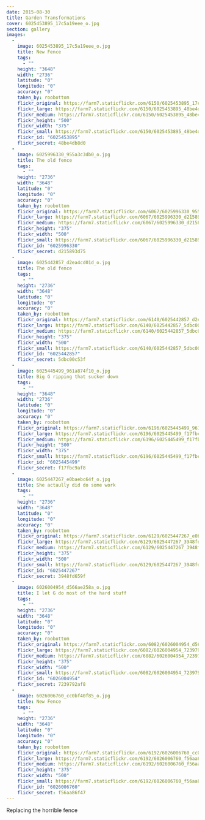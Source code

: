 ```yaml
---
date: 2015-08-30
title: Garden Transformations
cover: 6025453895_17c5a19eee_o.jpg
section: gallery
images:
  - 
    image: 6025453895_17c5a19eee_o.jpg
    title: New Fence
    tags:
      - ""
    height: "3648"
    width: "2736"
    latitude: "0"
    longitude: "0"
    accuracy: "0"
    taken_by: roobottom
    flickr_original: https://farm7.staticflickr.com/6150/6025453895_17c5a19eee_o.jpg
    flickr_large: https://farm7.staticflickr.com/6150/6025453895_48be4db8d0_b.jpg
    flickr_medium: https://farm7.staticflickr.com/6150/6025453895_48be4db8d0.jpg
    flickr_height: "500"
    flickr_width: "375"
    flickr_small: https://farm7.staticflickr.com/6150/6025453895_48be4db8d0_m.jpg
    flickr_id: "6025453895"
    flickr_secret: 48be4db8d0
  - 
    image: 6025996330_955a3c3db0_o.jpg
    title: The old fence
    tags:
      - ""
    height: "2736"
    width: "3648"
    latitude: "0"
    longitude: "0"
    accuracy: "0"
    taken_by: roobottom
    flickr_original: https://farm7.staticflickr.com/6067/6025996330_955a3c3db0_o.jpg
    flickr_large: https://farm7.staticflickr.com/6067/6025996330_d215893d75_b.jpg
    flickr_medium: https://farm7.staticflickr.com/6067/6025996330_d215893d75.jpg
    flickr_height: "375"
    flickr_width: "500"
    flickr_small: https://farm7.staticflickr.com/6067/6025996330_d215893d75_m.jpg
    flickr_id: "6025996330"
    flickr_secret: d215893d75
  - 
    image: 6025442857_d2ea4cd01d_o.jpg
    title: The old fence
    tags:
      - ""
    height: "2736"
    width: "3648"
    latitude: "0"
    longitude: "0"
    accuracy: "0"
    taken_by: roobottom
    flickr_original: https://farm7.staticflickr.com/6140/6025442857_d2ea4cd01d_o.jpg
    flickr_large: https://farm7.staticflickr.com/6140/6025442857_5dbc00c53f_b.jpg
    flickr_medium: https://farm7.staticflickr.com/6140/6025442857_5dbc00c53f.jpg
    flickr_height: "375"
    flickr_width: "500"
    flickr_small: https://farm7.staticflickr.com/6140/6025442857_5dbc00c53f_m.jpg
    flickr_id: "6025442857"
    flickr_secret: 5dbc00c53f
  - 
    image: 6025445499_961a874f10_o.jpg
    title: Big G ripping that sucker down
    tags:
      - ""
    height: "3648"
    width: "2736"
    latitude: "0"
    longitude: "0"
    accuracy: "0"
    taken_by: roobottom
    flickr_original: https://farm7.staticflickr.com/6196/6025445499_961a874f10_o.jpg
    flickr_large: https://farm7.staticflickr.com/6196/6025445499_f17fbc9af8_b.jpg
    flickr_medium: https://farm7.staticflickr.com/6196/6025445499_f17fbc9af8.jpg
    flickr_height: "500"
    flickr_width: "375"
    flickr_small: https://farm7.staticflickr.com/6196/6025445499_f17fbc9af8_m.jpg
    flickr_id: "6025445499"
    flickr_secret: f17fbc9af8
  - 
    image: 6025447267_e0baebc64f_o.jpg
    title: She actaully did do some work
    tags:
      - ""
    height: "2736"
    width: "3648"
    latitude: "0"
    longitude: "0"
    accuracy: "0"
    taken_by: roobottom
    flickr_original: https://farm7.staticflickr.com/6129/6025447267_e0baebc64f_o.jpg
    flickr_large: https://farm7.staticflickr.com/6129/6025447267_3948fd659f_b.jpg
    flickr_medium: https://farm7.staticflickr.com/6129/6025447267_3948fd659f.jpg
    flickr_height: "375"
    flickr_width: "500"
    flickr_small: https://farm7.staticflickr.com/6129/6025447267_3948fd659f_m.jpg
    flickr_id: "6025447267"
    flickr_secret: 3948fd659f
  - 
    image: 6026004954_d566ae258a_o.jpg
    title: I let G do most of the hard stuff
    tags:
      - ""
    height: "2736"
    width: "3648"
    latitude: "0"
    longitude: "0"
    accuracy: "0"
    taken_by: roobottom
    flickr_original: https://farm7.staticflickr.com/6082/6026004954_d566ae258a_o.jpg
    flickr_large: https://farm7.staticflickr.com/6082/6026004954_7239792af8_b.jpg
    flickr_medium: https://farm7.staticflickr.com/6082/6026004954_7239792af8.jpg
    flickr_height: "375"
    flickr_width: "500"
    flickr_small: https://farm7.staticflickr.com/6082/6026004954_7239792af8_m.jpg
    flickr_id: "6026004954"
    flickr_secret: 7239792af8
  - 
    image: 6026006760_cc0bf40f85_o.jpg
    title: New Fence
    tags:
      - ""
    height: "2736"
    width: "3648"
    latitude: "0"
    longitude: "0"
    accuracy: "0"
    taken_by: roobottom
    flickr_original: https://farm7.staticflickr.com/6192/6026006760_cc0bf40f85_o.jpg
    flickr_large: https://farm7.staticflickr.com/6192/6026006760_f56aa86f47_b.jpg
    flickr_medium: https://farm7.staticflickr.com/6192/6026006760_f56aa86f47.jpg
    flickr_height: "375"
    flickr_width: "500"
    flickr_small: https://farm7.staticflickr.com/6192/6026006760_f56aa86f47_m.jpg
    flickr_id: "6026006760"
    flickr_secret: f56aa86f47
---
```

Replacing the horrible fence